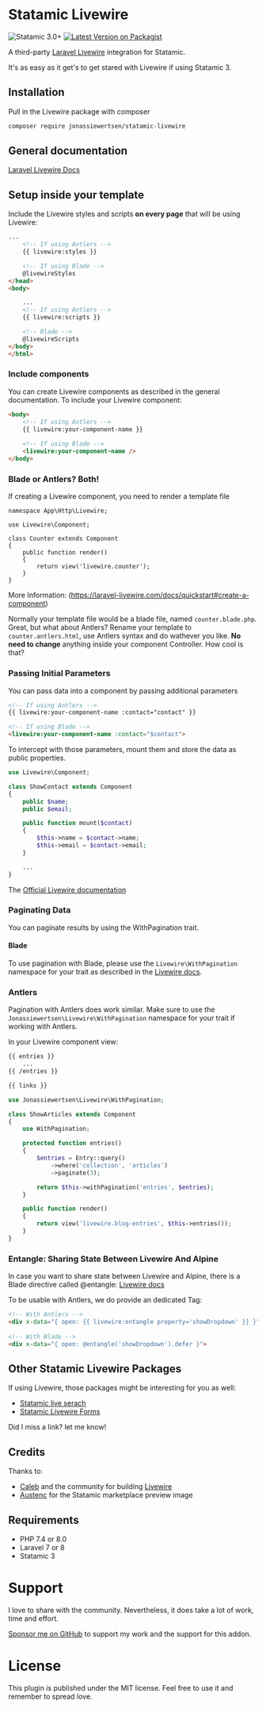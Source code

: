 # Statamic Livewire
![Statamic 3.0+](https://img.shields.io/badge/Statamic-3.0+-FF269E?style=for-the-badge&link=https://statamic.com)
[![Latest Version on Packagist](https://img.shields.io/packagist/v/jonassiewertsen/statamic-livewire.svg?style=for-the-badge)](https://packagist.org/packages/jonassiewertsen/statamic-livewire)

A third-party [Laravel Livewire](https://laravel-livewire.com/) integration for Statamic. 

It's as easy as it get's to get stared with Livewire if using Statamic 3. 

## Installation
Pull in the Livewire package with composer

```bash
composer require jonassiewertsen/statamic-livewire
```

## General documentation
[Laravel Livewire Docs](https://laravel-livewire.com/docs/quickstart)

## Setup inside your template

Include the Livewire styles and scripts __on every page__ that will be using Livewire:

```html
...
    <!-- If using Antlers -->
    {{ livewire:styles }}

    <!-- If using Blade -->
    @livewireStyles
</head>
<body>

    ...
    <!-- If using Antlers -->
    {{ livewire:scripts }}

    <!-- Blade -->
    @livewireScripts
</body>
</html>
```

### Include components
You can create Livewire components as described in the general documentation. To include your Livewire component:
```html
<body>
    <!-- If using Antlers -->
    {{ livewire:your-component-name }}
    
    <!-- If using Blade -->
    <livewire:your-component-name />
</body>
```

### Blade or Antlers? Both!
If creating a Livewire component, you need to render a template file

```
namespace App\Http\Livewire;

use Livewire\Component;

class Counter extends Component
{
    public function render()
    {
        return view('livewire.counter');
    }
}
```
More Information: (https://laravel-livewire.com/docs/quickstart#create-a-component)

Normally your template file would be a blade file, named `counter.blade.php`. Great, but what about Antlers?
Rename your template to `counter.antlers.html`, use Antlers syntax and do wathever you like. **No need to change** anything inside your component Controller. How cool is that?

### Passing Initial Parameters
You can pass data into a component by passing additional parameters
```html
<!-- If using Antlers -->
{{ livewire:your-component-name :contact="contact" }}

<!-- If using Blade -->
<livewire:your-component-name :contact="$contact">
```

To intercept with those parameters, mount them and store the data as public properties.

```php
use Livewire\Component;

class ShowContact extends Component
{
    public $name;
    public $email;

    public function mount($contact)
    {
        $this->name = $contact->name;
        $this->email = $contact->email;
    }

    ...
}
```

The [Official Livewire documentation](https://laravel-livewire.com/docs/rendering-components)

### Paginating Data
You can paginate results by using the WithPagination trait.

#### Blade
To use pagination with Blade, please use the `Livewire\WithPagination` namespace for your trait as described in the [Livewire docs](https://laravel-livewire.com/docs/2.x/pagination#paginating-data).

### Antlers
Pagination with Antlers does work similar. Make sure to use the `Jonassiewertsen\Livewire\WithPagination` namespace for your trait if working with Antlers. 

In your Livewire component view:
```html
{{ entries }}
    ...
{{ /entries }}

{{ links }}
```

```php
use Jonassiewertsen\Livewire\WithPagination;

class ShowArticles extends Component
{
    use WithPagination;

    protected function entries()
    {
        $entries = Entry::query()
            ->where('collection', 'articles')
            ->paginate(3);

        return $this->withPagination('entries', $entries);
    }

    public function render()
    {
        return view('livewire.blog-entries', $this->entries());
    }
}
```

### Entangle: Sharing State Between Livewire And Alpine
In case you want to share state between Livewire and Alpine, there is a Blade directive called @entangle:
[Livewire docs](https://laravel-livewire.com/docs/2.x/alpine-js#:~:text=Livewire%20has%20an%20incredibly%20powerful,other%20will%20also%20be%20changed.)

To be usable with Antlers, we do provide an dedicated Tag:
```html
<!-- With Antlers -->
<div x-data="{ open: {{ livewire:entangle property='showDropdown' }} }">
        
<!-- With Blade -->
<div x-data="{ open: @entangle('showDropdown').defer }">
```

## Other Statamic Livewire Packages
If using Livewire, those packages might be interesting for you as well:
- [Statamic live serach](https://github.com/jonassiewertsen/statamic-live-search)
- [Statamic Livewire Forms](https://github.com/aerni/statamic-livewire-forms)

Did I miss a link? let me know!

## Credits

Thanks to:
- [Caleb](https://github.com/calebporzio) and the community for building [Livewire](https://laravel-livewire.com/)
- [Austenc](https://github.com/austenc) for the Statamic marketplace preview image

## Requirements
- PHP 7.4 or 8.0
- Laravel 7 or 8
- Statamic 3

# Support
I love to share with the community. Nevertheless, it does take a lot of work, time and effort. 

[Sponsor me on GitHub](https://github.com/sponsors/jonassiewertsen/) to support my work and the support for this addon.

# License 
This plugin is published under the MIT license. Feel free to use it and remember to spread love.

